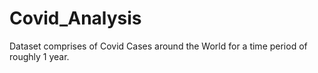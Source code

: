# Covid_Analysis
Dataset comprises of Covid Cases around the World for a time period of roughly 1 year.
